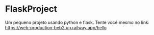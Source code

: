 # FlaskProject

Um pequeno projeto usando python e flask. Tente você mesmo no link: https://web-production-beb2.up.railway.app/hello
 
